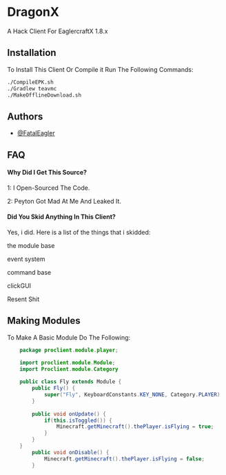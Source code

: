 
# DragonX

A Hack Client For EaglercraftX 1.8.x


## Installation

To Install This Client Or Compile it Run The Following Commands:
```bash
./CompileEPK.sh
./Gradlew teavmc
./MakeOfflineDownload.sh
```
    
## Authors

- [@FatalEagler](https://www.github.com/fataleagler)


## FAQ

#### Why Did I Get This Source?

1: I Open-Sourced The Code.

2: Peyton Got Mad At Me And Leaked It.   

#### Did You Skid Anything In This Client?

Yes, i did. Here is a list of the things that i skidded:

the module base

event system

command base

clickGUI

Resent Shit





## Making Modules

To Make A Basic Module Do The Following:
```java
    package proclient.module.player;

    import proclient.module.Module;
    import Proclient.module.Category
    
    public class Fly extends Module {
        public Fly() {
            super("Fly", KeyboardConstants.KEY_NONE, Category.PLAYER)
        }
        
        public void onUpdate() {
            if(this.isToggled()) {
                Minecraft.getMinecraft().thePlayer.isFlying = true;
            }
        }
    }
        public void onDisable() {
            Minecraft.getMinecraft().thePlayer.isFlying = false;
        }
```

